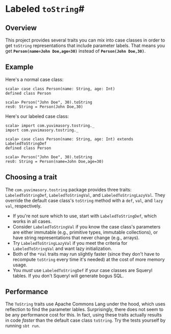 # Labeled `toString`#
## Overview ##
This project provides several traits you can mix into case classes in order to get `toString` representations that include parameter labels. That means you get **`Person(name=John Doe,age=30)`** instead of **`Person(John Doe,30)`**.

## Example ##
Here's a normal case class:

    scala> case class Person(name: String, age: Int)
    defined class Person

    scala> Person("John Doe", 30).toString
    res0: String = Person(John Doe,30)

Here's our labeled case class:

    scala> import com.yuvimasory.tostring._
    import com.yuvimasory.tostring._

    scala> case class Person(name: String, age: Int) extends LabeledToStringDef
    defined class Person

    scala> Person("John Doe", 30).toString
    res0: String = Person(name=John Doe,age=30)

## Choosing a trait ##
The `com.yuvimasory.tostring` package provides three traits: `LabeledToStringDef`, `LabeledToStringVal`, and `LabeledToStringLazyVal`. They override the default case class's `toString` method with a `def`, `val`, and `lazy val`, respectively.

* If you're not sure which to use, start with `LabeledToStringDef`, which works in all cases.
* Consider `LabeledToStringVal` if you know the case class's parameters are either immutable (e.g., primitive types, immutable collections), or have string representations that never change (e.g., arrays).
* Try `LabeledToStringLazyVal` if you meet the criteria for `LabeledToStringVal` and want lazy initialization.
* Both of the `*Val` traits may run slightly faster (since they don't have to recompute `toString` every time it's needed) at the cost of more memory usage.
* You *must* use `LabeledToStringDef` if your case classes are Squeryl tables. If you don't Squeryl will generate bogus SQL.

## Performance ##
The `ToString` traits use Apache Commons Lang under the hood, which uses reflection to find the parameter lables. Surprisingly, there does not seem to be any performance cost for this. In fact, using these traits actually results in code *faster* than the default case class `toString`. Try the tests yourself by running `sbt run`.
